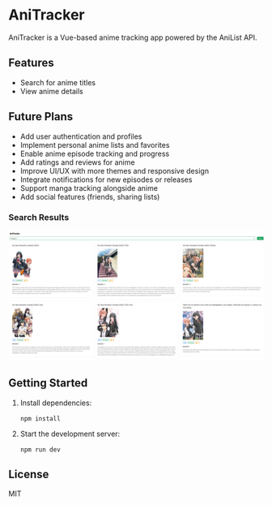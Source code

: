 # AniTracker

AniTracker is a Vue-based anime tracking app powered by the AniList API.

## Features

- Search for anime titles
- View anime details

## Future Plans

- Add user authentication and profiles
- Implement personal anime lists and favorites
- Enable anime episode tracking and progress
- Add ratings and reviews for anime
- Improve UI/UX with more themes and responsive design
- Integrate notifications for new episodes or releases
- Support manga tracking alongside anime
- Add social features (friends, sharing lists)


### Search Results

![Search Screenshot](./screenshots/search.png)

## Getting Started

1. Install dependencies:
   ```
   npm install
   ```
2. Start the development server:
   ```
   npm run dev
   ```

## License

MIT